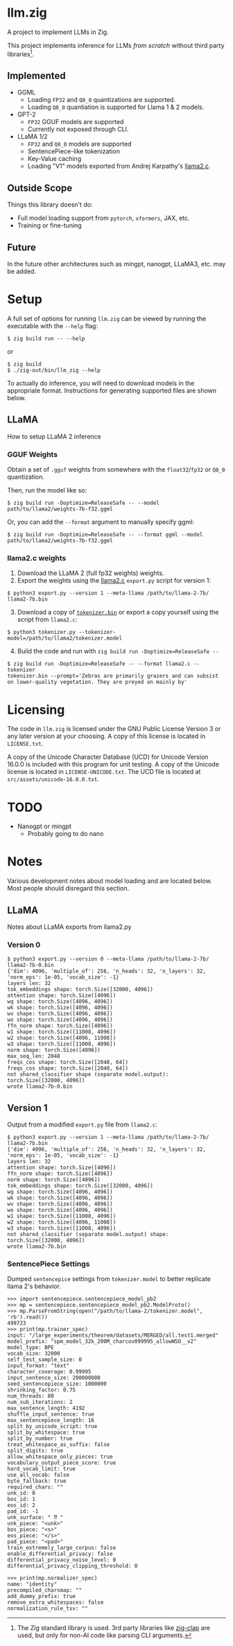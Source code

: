 
# llm.zig
A project to implement LLMs in Zig.

This project implements inference for LLMs *from scratch* without third
party libraries[^1].

[^1]: The Zig standard library is used. 3rd party libraries
like [zig-clap](https://github.com/Hejsil/zig-clap) are used, but only for
non-AI code like parsing CLI arguments.

## Implemented
- GGML
    - Loading `FP32` and `Q8_0` quantizations are supported.
    - Loading `Q8_0` quantiation is supported for Llama 1 & 2 models.
- GPT-2
    - `FP32` GGUF models are supported
    - Currently not exposed through CLI.
- LLaMA 1/2
    - `FP32` and `Q8_0` models are supported
    - SentencePiece-like tokenization
    - Key-Value caching
    - Loading "V1" models exported from Andrej Karpathy's [llama2.c](https://github.com/karpathy/llama2.c).

## Outside Scope
Things this library doesn't do:
- Full model loading support from `pytorch`, `xformers`, JAX, etc.
- Training or fine-tuning

## Future
In the future other architectures such as mingpt, nanogpt, LLaMA3, etc. may be added.

# Setup

A full set of options for running `llm.zig` can be viewed by running the executable with the
`--help` flag:

```
$ zig build run -- --help
```
or
```
$ zig build
$ ./zig-out/bin/llm_zig --help
```

To actually do inference, you will need to download models in the appropriate
format. Instructions for generating supported files are shown below.

## LLaMA
How to setup LLaMA 2 inference

### GGUF Weights
Obtain a set of `.gguf` weights from somewhere with the `float32`/`fp32` or `Q8_0` quantization.

Then, run the model like so:

```
$ zig build run -Doptimize=ReleaseSafe -- --model path/to/llama2/weights-7b-f32.ggml
```

Or, you can add the `--format` argument to manually specify ggml:
```
$ zig build run -Doptimize=ReleaseSafe -- --format ggml --model path/to/llama2/weights-7b-f32.ggml
```



### llama2.c weights
1. Download the LLaMA 2 (full fp32 weights) weights.
2. Export the weights using the [llama2.c](https://github.com/karpathy/llama2.c) `export.py` script for version 1:
```
$ python3 export.py --version 1 --meta-llama /path/to/llama-2-7b/ llama2-7b.bin
```
3. Download a copy of
[`tokenizer.bin`](https://github.com/karpathy/llama2.c/blob/master/tokenizer.bin)
or export a copy yourself using the script from `llama2.c`:
```
$ python3 tokenizer.py --tokenizer-model=/path/to/llama2/tokenizer.model
```
4. Build the code and run with `zig build run -Doptimize=ReleaseSafe --`
```
$ zig build run -Doptimize=ReleaseSafe -- --format llama2.c --tokenizer
tokenizer.bin --prompt='Zebras are primarily grazers and can subsist on lower-quality vegetation. They are preyed on mainly by'
```

# Licensing
The code in `llm.zig` is licensed under the GNU Public License Version 3 or any
later version at your choosing. A copy of this license is located in
`LICENSE.txt`.

A copy of the Unicode Character Database (UCD) for Unicode Version 16.0.0 is included with this program for
unit testing. A copy of the Unicode license is located in `LICENSE-UNICODE.txt`.
The UCD file is located at `src/assets/unicode-16.0.0.txt`.

# TODO
- Nanogpt or mingpt
    - Probably going to do nano

# Notes
Various development notes about model loading and are located below. Most people
should disregard this section.

## LLaMA
Notes about LLaMA exports from llama2.py

### Version 0
```
$ python3 export.py --version 0 --meta-llama /path/to/llama-2-7b/ llama2-7b-0.bin
{'dim': 4096, 'multiple_of': 256, 'n_heads': 32, 'n_layers': 32, 'norm_eps': 1e-05, 'vocab_size': -1}
layers len: 32
tok_embeddings shape: torch.Size([32000, 4096])
attention shape: torch.Size([4096])
wq shape: torch.Size([4096, 4096])
wk shape: torch.Size([4096, 4096])
wv shape: torch.Size([4096, 4096])
wo shape: torch.Size([4096, 4096])
ffn_norm shape: torch.Size([4096])
w1 shape: torch.Size([11008, 4096])
w2 shape: torch.Size([4096, 11008])
w3 shape: torch.Size([11008, 4096])
norm shape: torch.Size([4096])
max_seq_len: 2048
freqs_cos shape: torch.Size([2048, 64])
freqs_cos shape: torch.Size([2048, 64])
not shared_classifier shape (separate model.output): torch.Size([32000, 4096])
wrote llama2-7b-0.bin
```


## Version 1
Output from a modified `export.py` file from `llama2.c`:
```
$ python3 export.py --version 1 --meta-llama /path/to/llama-2-7b/ llama2-7b.bin
{'dim': 4096, 'multiple_of': 256, 'n_heads': 32, 'n_layers': 32, 'norm_eps': 1e-05, 'vocab_size': -1}
layers len: 32
attention shape: torch.Size([4096])
ffn_norm shape: torch.Size([4096])
norm shape: torch.Size([4096])
tok_embeddings shape: torch.Size([32000, 4096])
wq shape: torch.Size([4096, 4096])
wk shape: torch.Size([4096, 4096])
wv shape: torch.Size([4096, 4096])
wo shape: torch.Size([4096, 4096])
w1 shape: torch.Size([11008, 4096])
w2 shape: torch.Size([4096, 11008])
w3 shape: torch.Size([11008, 4096])
not shared_classifier (separate model.output) shape: torch.Size([32000, 4096])
wrote llama2-7b.bin
```

### SentencePiece Settings
Dumped `sentencepice` settings from `tokenizer.model` to better replicate llama
2's behavior.

```
>>> import sentencepiece.sentencepiece_model_pb2
>>> mp = sentencepiece.sentencepiece_model_pb2.ModelProto()
>>> mp.ParseFromString(open("/path/to/llama-2/tokenizer.model", 'rb').read())
499723
>>> print(mp.trainer_spec)
input: "/large_experiments/theorem/datasets/MERGED/all.test1.merged"
model_prefix: "spm_model_32k_200M_charcov099995_allowWSO__v2"
model_type: BPE
vocab_size: 32000
self_test_sample_size: 0
input_format: "text"
character_coverage: 0.99995
input_sentence_size: 200000000
seed_sentencepiece_size: 1000000
shrinking_factor: 0.75
num_threads: 80
num_sub_iterations: 2
max_sentence_length: 4192
shuffle_input_sentence: true
max_sentencepiece_length: 16
split_by_unicode_script: true
split_by_whitespace: true
split_by_number: true
treat_whitespace_as_suffix: false
split_digits: true
allow_whitespace_only_pieces: true
vocabulary_output_piece_score: true
hard_vocab_limit: true
use_all_vocab: false
byte_fallback: true
required_chars: ""
unk_id: 0
bos_id: 1
eos_id: 2
pad_id: -1
unk_surface: " ⁇ "
unk_piece: "<unk>"
bos_piece: "<s>"
eos_piece: "</s>"
pad_piece: "<pad>"
train_extremely_large_corpus: false
enable_differential_privacy: false
differential_privacy_noise_level: 0
differential_privacy_clipping_threshold: 0

>>> print(mp.normalizer_spec)
name: "identity"
precompiled_charsmap: ""
add_dummy_prefix: true
remove_extra_whitespaces: false
normalization_rule_tsv: ""
```
